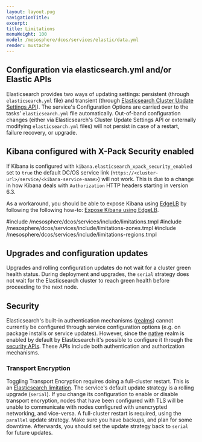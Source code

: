 ```yaml
---
layout: layout.pug
navigationTitle:
excerpt:
title: Limitations
menuWeight: 100
model: /mesosphere/dcos/services/elastic/data.yml
render: mustache
---
```


## Configuration via elasticsearch.yml and/or Elastic APIs

Elasticsearch provides two ways of updating settings: persistent (through `elasticsearch.yml` file) and transient (through [Elasticsearch Cluster Update Settings API](https://www.elastic.co/guide/en/elasticsearch/reference/current/cluster-update-settings.html)). The service's Configuration Options are carried over to the tasks' `elasticsearch.yml` file automatically. Out-of-band configuration changes (either via Elasticsearch's Cluster Update Settings API or externally modifying `elasticsearch.yml` files) will not persist in case of a restart, failure recovery, or upgrade.

## Kibana configured with X-Pack Security enabled

If Kibana is configured with `kibana.elasticsearch_xpack_security_enabled` set to `true` the default DC/OS service link (`https://<cluster-url>/service/<kibana-service-name>`) will not work. This is due to a change in how Kibana deals with `Authorization` HTTP headers starting in version 6.3.

As a workaround, you should be able to expose Kibana using [EdgeLB](/mesosphere/dcos/services/edge-lb/) by following the following how-to: [Expose Kibana using EdgeLB](/mesosphere/dcos/services/elastic/2.5.0-6.3.2/how-to-guides#expose-kibana-using-edgelb).

#include /mesosphere/dcos/services/include/limitations.tmpl
#include /mesosphere/dcos/services/include/limitations-zones.tmpl
#include /mesosphere/dcos/services/include/limitations-regions.tmpl

## Upgrades and configuration updates

Upgrades and rolling configuration updates do not wait for a cluster green health status. During deployment and upgrades, the `serial` strategy does not wait for the Elasticsearch cluster to reach green health before proceeding to the next node.

## Security

Elasticsearch's built-in authentication mechanisms ([realms](https://www.elastic.co/guide/en/elastic-stack-overview/6.6/setting-up-authentication.html)) cannot currently be configured through service configuration options (e.g. on package installs or service updates). However, since the [native](https://www.elastic.co/guide/en/elasticsearch/reference/6.6/configuring-native-realm.html) realm is enabled by default by Elasticsearch it's possible to configure it through the [security APIs](https://www.elastic.co/guide/en/elasticsearch/reference/6.6/security-api.html). These APIs include both authentication and authorization mechanisms.

### Transport Encryption

Toggling Transport Encryption requires doing a full-cluster restart. This is an [Elasticsearch limitation](https://www.elastic.co/guide/en/elasticsearch/reference/current/configuring-tls.html). The service's default update strategy is a rolling upgrade (`serial`). If you change its configuration to enable or disable transport encryption, nodes that have been configured with TLS will be unable to communicate with nodes configured with unencrypted networking, and vice-versa. A full-cluster restart is required, using the `parallel` update strategy. Make sure you have backups, and plan for some downtime. Afterwards, you should set the update strategy back to `serial` for future updates.
